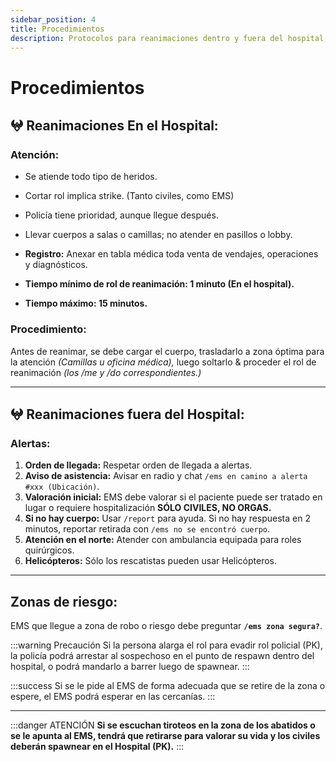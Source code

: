 ```yaml
---
sidebar_position: 4
title: Procedimientos
description: Protocolos para reanimaciones dentro y fuera del hospital, incluyendo zonas de riesgo.
---
```


# Procedimientos

## 𖤍 <span class="rojo">Reanimaciones En el Hospital:</span>

### <span class="rojo">Atención:</span>

* Se atiende todo tipo de heridos.
* Cortar rol implica strike. (Tanto civiles, como EMS)
* Policía tiene prioridad, aunque llegue después.
* Llevar cuerpos a salas o camillas; no atender en pasillos o lobby.
* **Registro:** Anexar en tabla médica toda venta de vendajes, operaciones y diagnósticos.

* **Tiempo mínimo de rol de reanimación: 1 minuto (En el hospital).**
* **Tiempo máximo: 15 minutos.**

### <span class="verde">Procedimiento:</span>
Antes de reanimar, se debe cargar el cuerpo, trasladarlo a zona óptima para la atención *(Camillas u oficina médica),* luego soltarlo & proceder el rol de reanimación *(los /me y /do correspondientes.)*

---

## 𖤍 <span class="rojo">Reanimaciones fuera del Hospital:</span>

### <span class="amarillo">Alertas:</span>

1.  <span class="amarillo">**Orden de llegada:**</span> Respetar orden de llegada a alertas.
2.  <span class="amarillo">**Aviso de asistencia:**</span> Avisar en radio y chat `/ems en camino a alerta #xxx (Ubicación)`.
3.  <span class="amarillo">**Valoración inicial:**</span> EMS debe valorar si el paciente puede ser tratado en lugar o requiere hospitalización <span class="rojo">**SÓLO CIVILES, NO ORGAS.**</span>
4.  <span class="amarillo">**Si no hay cuerpo:**</span> Usar `/report` para ayuda. Si no hay respuesta en 2 minutos, reportar retirada con `/ems no se encontró cuerpo`.
5.  <span class="amarillo">**Atención en el norte:**</span> Atender con ambulancia equipada para roles quirúrgicos.
6.  <span class="amarillo">**Helicópteros:**</span> Sólo los rescatistas pueden usar Helicópteros.

---

## <span class="naranja">Zonas de riesgo:</span>

EMS que llegue a zona de robo o riesgo debe preguntar <span class="verde">**`/ems zona segura?`**</span>.

:::warning Precaución
Si la persona alarga el rol para evadir rol policial (PK), la policía podrá arrestar al sospechoso en el punto de respawn dentro del hospital, o podrá mandarlo a barrer luego de spawnear.
:::

:::success Si se le pide al EMS de forma adecuada que se retire de la zona o espere, el EMS podrá esperar en las cercanías.
:::

---
:::danger ATENCIÓN
<span class="rojo">**Si se escuchan tiroteos en la zona de los abatidos o se le apunta al EMS, tendrá que retirarse para valorar su vida y los civiles deberán spawnear en el Hospital (PK).**</span>
:::
